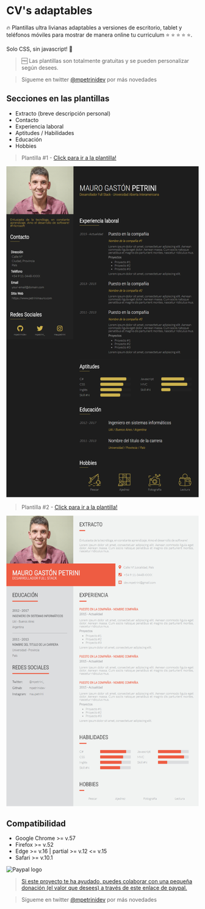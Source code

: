 # CV's adaptables

:fire: Plantillas ultra livianas adaptables a versiones de escritorio, tablet y teléfonos móviles para mostrar de manera online tu curriculum :star: :star: :star: :star: :star:. 

Solo CSS, sin javascript! :rocket:

> :free: Las plantillas son totalmente gratuitas y se pueden personalizar según desees. 

> Sígueme en twitter [@mpetrinidev](https://www.twitter.com/mpetrinidev) por más novedades

## Secciones en las plantillas

* Extracto (breve descripción personal)
* Contacto
* Experiencia laboral
* Aptitudes / Habilidades
* Educación
* Hobbies

> Plantilla #1 - [Click para ir a la plantilla!](https://mpetrinidev.github.io/css-grid-cvs/demo-1/index.html)

![Demo 1](images/demo1.png)


> Plantilla #2 - [Click para ir a la plantilla!](https://mpetrinidev.github.io/css-grid-cvs/demo-2/index.html)

![Demo 2](images/demo2.png)


## Compatibilidad

* Google Chrome >= v.57
* Firefox >= v.52
* Edge >= v.16 | partial >= v.12 <= v.15
* Safari >= v.10.1


![Paypal logo](https://www.paypalobjects.com/webstatic/paypalme/images/pp_logo_small.png)

>[Si este proyecto te ha ayudado, puedes colaborar con una pequeña donación (el valor que desees) a través de este enlace de paypal.](https://www.paypal.me/mpetrinidev)

>Sígueme en twitter [@mpetrinidev](https://www.twitter.com/mpetrinidev) por más novedades